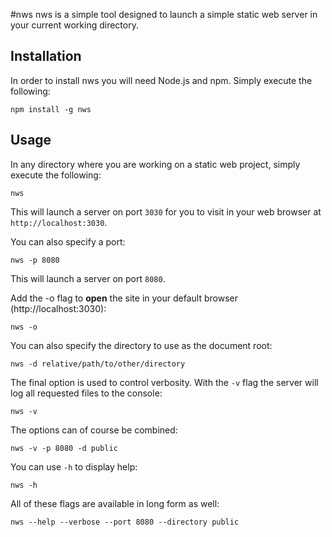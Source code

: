#nws
nws is a simple tool designed to launch a simple static web server in your current working directory.

## Installation
In order to install nws you will need Node.js and npm. Simply execute the following:

    npm install -g nws

## Usage
In any directory where you are working on a static web project, simply execute the following:

    nws

This will launch a server on port `3030` for you to visit in your web browser at `http://localhost:3030`.

You can also specify a port:

    nws -p 8080

This will launch a server on port `8080`.

Add the -o flag to **open** the site in your default browser (http://localhost:3030):

	nws -o

You can also specify the directory to use as the document root:

    nws -d relative/path/to/other/directory

The final option is used to control verbosity. With the `-v` flag the server will log all requested files to the console:

    nws -v

The options can of course be combined:

    nws -v -p 8080 -d public

You can use `-h` to display help:

    nws -h

All of these flags are available in long form as well:

    nws --help --verbose --port 8080 --directory public
